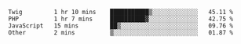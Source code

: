 <!--START_SECTION:waka-->
```text
Twig         1 hr 10 mins    ███████████▒░░░░░░░░░░░░░   45.11 % 
PHP          1 hr 7 mins     ██████████▓░░░░░░░░░░░░░░   42.75 % 
JavaScript   15 mins         ██▒░░░░░░░░░░░░░░░░░░░░░░   09.76 % 
Other        2 mins          ▒░░░░░░░░░░░░░░░░░░░░░░░░   01.87 % 
```
<!--END_SECTION:waka-->
